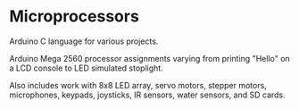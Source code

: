 # Microprocessors
Arduino C language for various projects.

Arduino Mega 2560 processor assignments varying from printing "Hello" on a LCD console to LED simulated stoplight. 

Also includes work with 8x8 LED array, servo motors, stepper motors, microphones, keypads, joysticks, IR sensors, water sensors, and SD cards. 
